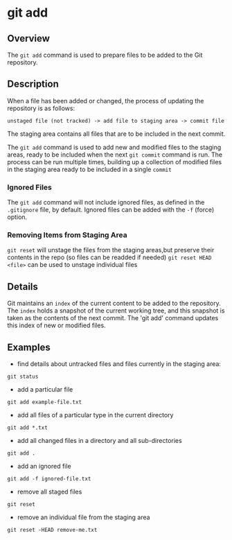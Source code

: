 # git add

## Overview

The `git add` command is used to prepare files to be added to the Git repository. 

## Description

When a file has been added or changed, the process of updating the repository is as follows:

`unstaged file (not tracked) -> add file to staging area -> commit file`

The staging area contains all files that are to be included in the next commit. 

The `git add` command is used to add new and modified files to the staging areas, ready to be included when the next `git commit` command is run.
The process can be run multiple times, building up a collection of modified files in the staging area ready to be included in a single `commit`

### Ignored Files
The `git add` command will not include ignored files, as defined in the `.gitignore` file, by default. 
Ignored files can be added with the `-f` (force) option.

### Removing Items from Staging Area

`git reset` will unstage the files from the staging areas,but preserve their contents in the repo (so files can be readded if needed)
`git reset HEAD <file>` can be used to unstage individual files

## Details

Git maintains an `index` of the current content to be added to the repository. 
The `index` holds a snapshot of the current working tree, and this snapshot is taken as the contents of the next commit. 
The 'git add' command updates this index of new or modified files. 

## Examples

- find details about untracked files and files currently in the staging area:

`git status`

- add a particular file

`git add example-file.txt`

- add all files of a particular type in the current directory

`git add *.txt`

- add all changed files in a directory and all sub-directories

`git add .`

- add an ignored file

`git add -f ignored-file.txt`

- remove all staged files

`git reset`

- remove an individual file from the staging area

`git reset -HEAD remove-me.txt`
